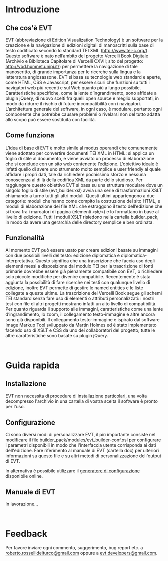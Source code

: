 # Introduzione

## Che cos'è EVT

EVT (abbreviazione di Edition Visualization Technology) è un software per la creazione e la navigazione di edizioni digitali di manoscritti sulla base di testo codificato secondo lo standard TEI XML (http://www.tei-c.org/). Questo software è nato nell’ambito del progetto Vercelli Book Digitale (Archivio e Biblioteca Capitolare di Vercelli CXVII; sito del progetto: http://vbd.humnet.unipi.it/) per permettere la navigazione di tale manoscritto, di grande importanza per le ricerche sulla lingua e la letteratura anglosassone.
EVT si basa su tecnologie web standard e aperte, come HTML, CSS e Javascript, per essere sicuri che funzioni su tutti i navigatori web più recenti e sul Web quanto più a lungo possibile. Caratteristiche specifiche, come la lente d’ingrandimento, sono affidate a plugin jQuery, di nuovo scelti fra quelli open source e meglio supportati, in modo da ridurre il rischio di future incompatibilità con i navigatori. L’architettura generale del software, in ogni caso, è modulare, pertanto ogni componente che potrebbe causare problemi o rivelarsi non del tutto adatta allo scopo può essere sostituita con facilità.

## Come funziona
L’idea di base di EVT è molto simile al modus operandi che comunemente viene adottato per convertire documenti TEI XML in HTML: si applica un foglio di stile al documento, e viene avviato un processo di elaborazione che si conclude con un sito web contenente l’edizione. L’obiettivo ideale è infatti quello di avere uno strumento molto semplice e user friendly al quale affidare i propri dati, tale da richiedere pochissimo sforzo e nessuna conoscenza al di là della codifica XML da parte dello studioso. Per raggiungere questo obiettivo EVT si basa su una struttura modulare dove un singolo foglio di stile (evt_builder.xsl) avvia una serie di trasformazioni XSLT chiamando a turno tutti gli altri moduli. Questi ultimi appartengono a due categorie: moduli che hanno come compito la costruzione del sito HTML, e moduli di elaborazione dei file XML che estraggono il testo dell’edizione che si trova fra i marcatori di pagina (elementi `<pb/>`) e lo formattano in base al livello di edizione. Tutti i moduli XSLT risiedono nella cartella builder_pack, in modo da avere una gerarchia delle directory semplice e ben ordinata.

## Funzionalità
Al momento EVT può essere usato per creare edizioni basate su immagini con due possibili livelli del testo: edizione diplomatica e diplomatica-interpretativa. Questo significa che una trascrizione che faccia uso degli elementi messi a disposizione dal modulo TEI per la trascrizione di fonti primarie dovrebbe essere già pienamente compatibile con EVT, o richiedere solo piccole modifiche per divenire compatibile. Recentemente è stata aggiunta la possibilità di fare ricerche nei testi con qualunque livello di edizione, inoltre EVT permette di gestire le named entities e le liste collegate a queste ultime. La trascrizione del Vercelli Book segue gli schemi TEI standard senza fare uso di elementi o attributi personalizzati: i nostri test con file di altri progetti mostrano infatti un alto livello di compatibilità.
Per quanto riguarda il supporto alle immagini, caratteristiche come una lente d’ingrandimento, lo zoom, il collegamento testo-immagine e altre ancora sono già disponibili. Il collegamento testo-immagine è ispirato dal software Image Markup Tool sviluppato da Martin Holmes ed è stato implementato facendo uso di XSLT e CSS da uno dei collaboratori del progetto; tutte le altre caratteristiche sono basate su plugin jQuery.


<br/>

# Guida rapida

## Installazione
EVT non necessita di procedure di installazione particolari, una volta decompresso l'archivio in una cartella di vostra scelta il software è pronto per l'uso.
	
## Configurazione
Ci sono diversi modi di personalizzare EVT, il più importante consiste nel modificare il file builder_pack/modules/evt_builder-conf.xsl per configurare i parametri disponibili in modo che l'interfaccia utente corrisponda ai dati dell'edizione. Fare riferimento al manuale di EVT (cartella doc) per ulteriori informazioni su questo file e su altri metodi di personalizzazione dell'output di EVT.

In alternativa è possibile utilizzare il [generatore di configurazione](http://evt.labcd.unipi.it/evt1-config/) disponibile online.

## Manuale di EVT
In lavorazione...

<br />

# Feedback
Per favore inviare ogni commento, suggerimento, bug report etc. a roberto.rossellidelturco@gmail.com oppure a evt.developers@gmail.com.

